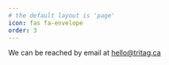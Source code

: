 ```yaml
---
# the default layout is 'page'
icon: fas fa-envelope
order: 3
---
```


We can be reached by email at hello@tritag.ca
